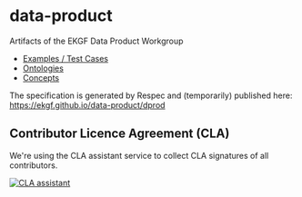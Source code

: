 # data-product

Artifacts of the EKGF Data Product Workgroup

- [Examples / Test Cases](examples/README.md)
- [Ontologies](ontology/README.md)
- [Concepts](concept/README.md)

The specification is generated by Respec and (temporarily) published here: https://ekgf.github.io/data-product/dprod

## Contributor Licence Agreement (CLA)

We're using the CLA assistant service to collect CLA signatures of all contributors.

[![CLA assistant](https://cla-assistant.io/readme/badge/EKGF/data-product)](https://cla-assistant.io/EKGF/data-product)
